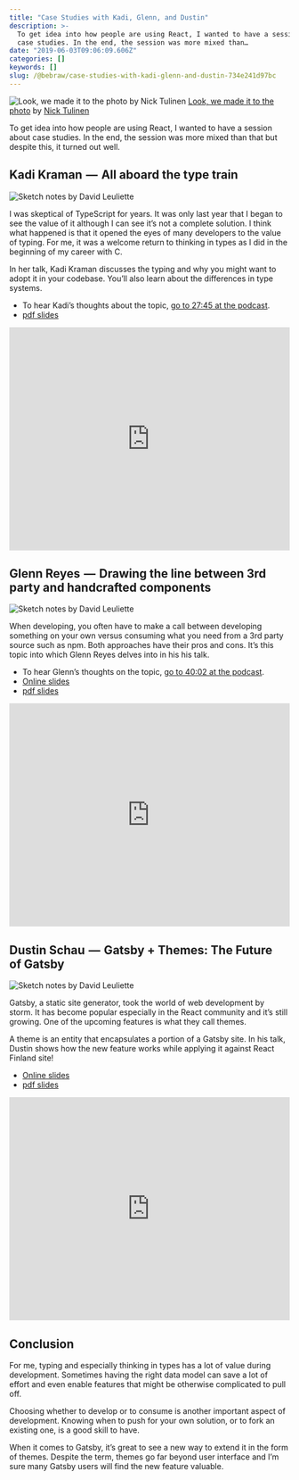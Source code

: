 ```yaml
---
title: "Case Studies with Kadi, Glenn, and Dustin"
description: >-
  To get idea into how people are using React, I wanted to have a session about
  case studies. In the end, the session was more mixed than…
date: "2019-06-03T09:06:09.606Z"
categories: []
keywords: []
slug: /@bebraw/case-studies-with-kadi-glenn-and-dustin-734e241d97bc
---
```


![[Look, we made it to the photo](https://www.flickr.com/photos/react-finland/46980135474/in/album-72157680132693308/) by [Nick Tulinen](http://www.nicktulinen.com)](img/1__VT0gZm1fdZ4dtzuT__cTSSw.jpeg)
[Look, we made it to the photo](https://www.flickr.com/photos/react-finland/46980135474/in/album-72157680132693308/) by [Nick Tulinen](http://www.nicktulinen.com)

To get idea into how people are using React, I wanted to have a session about case studies. In the end, the session was more mixed than that but despite this, it turned out well.

## Kadi Kraman  —  All aboard the type train

![Sketch notes by [David Leuliette](https://davidl.fr/)](img/1____xfL26W16zYT5HssIkegJA.png)

I was skeptical of TypeScript for years. It was only last year that I began to see the value of it although I can see it’s not a complete solution. I think what happened is that it opened the eyes of many developers to the value of typing. For me, it was a welcome return to thinking in types as I did in the beginning of my career with C.

In her talk, Kadi Kraman discusses the typing and why you might want to adopt it in your codebase. You’ll also learn about the differences in type systems.

- To hear Kadi’s thoughts about the topic, [go to 27:45 at the podcast](https://webbidevaus.fi/47).
- [pdf slides](https://slides.react-finland.fi/2019/kadi-kraman.pdf)

<iframe width="100%" height="400" src="https://www.youtube.com/embed/PkdESWmNZ9o" frameborder="0" allow="accelerometer; autoplay; encrypted-media; gyroscope; picture-in-picture" allowfullscreen></iframe>

## Glenn Reyes  —  Drawing the line between 3rd party and handcrafted components

![Sketch notes by [David Leuliette](https://davidl.fr/)](img/1__yw8EwaE__tHrjG3AC8KYGBA.png)

When developing, you often have to make a call between developing something on your own versus consuming what you need from a 3rd party source such as npm. Both approaches have their pros and cons. It’s this topic into which Glenn Reyes delves into in his his talk.

- To hear Glenn’s thoughts on the topic, [go to 40:02 at the podcast](https://webbidevaus.fi/45).
- [Online slides](https://speakerdeck.com/glennreyes/drawing-the-line-between-3rd-party-and-handcrafted-code)
- [pdf slides](https://slides.react-finland.fi/2019/glenn-reyes.pdf)

<iframe width="100%" height="400" src="https://www.youtube.com/embed/EdUJQYDYdPQ" frameborder="0" allow="accelerometer; autoplay; encrypted-media; gyroscope; picture-in-picture" allowfullscreen></iframe>

## Dustin Schau  —  Gatsby + Themes: The Future of Gatsby

![Sketch notes by [David Leuliette](https://davidl.fr/)](img/1__9i1MqXdiip__WnNL____xv34w.png)

Gatsby, a static site generator, took the world of web development by storm. It has become popular especially in the React community and it’s still growing. One of the upcoming features is what they call themes.

A theme is an entity that encapsulates a portion of a Gatsby site. In his talk, Dustin shows how the new feature works while applying it against React Finland site!

- [Online slides](https://dschau.dev/gatsbythemes)
- [pdf slides](https://slides.react-finland.fi/2019/dustin-schau.pdf)

<iframe width="100%" height="400" src="https://www.youtube.com/embed/SV2zu9FvUTw" frameborder="0" allow="accelerometer; autoplay; encrypted-media; gyroscope; picture-in-picture" allowfullscreen></iframe>

## Conclusion

For me, typing and especially thinking in types has a lot of value during development. Sometimes having the right data model can save a lot of effort and even enable features that might be otherwise complicated to pull off.

Choosing whether to develop or to consume is another important aspect of development. Knowing when to push for your own solution, or to fork an existing one, is a good skill to have.

When it comes to Gatsby, it’s great to see a new way to extend it in the form of themes. Despite the term, themes go far beyond user interface and I’m sure many Gatsby users will find the new feature valuable.
